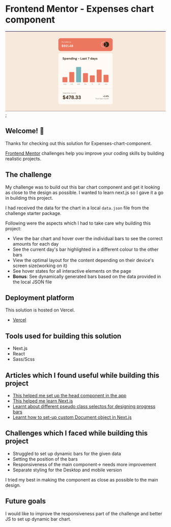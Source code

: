 # Frontend Mentor - Expenses chart component

![Preview of the live site](./design/My%20app%20screenshot.png);

## Welcome! 👋

Thanks for checking out this solution for Expenses-chart-component.

[Frontend Mentor](https://www.frontendmentor.io) challenges help you improve your coding skills by building realistic projects.

## The challenge

My challenge was to build out this bar chart component and get it looking as close to the design as possible.
I wanted to learn next.js so I gave it a go in building this project.

I had received the data for the chart in a local `data.json` file from the challenge starter package.

Following were the aspects which I had to take care why building this project:

- View the bar chart and hover over the individual bars to see the correct amounts for each day
- See the current day's bar highlighted in a different colour to the other bars
- View the optimal layout for the content depending on their device's screen size(working on it)
- See hover states for all interactive elements on the page
- **Bonus**: See dynamically generated bars based on the data provided in the local JSON file

## Deployment platform

This solution is hosted on Vercel.

- [Vercel](https://vercel.com/)

## Tools used for building this solution

- Next.js
- React
- Sass/Scss

## Articles which I found useful while building this project

- [This helped me set up the head component in the app](https://www.youtube.com/watch?v=vWWd5ezQTic)
- [This helped me learn Next.js](https://nextjs.org/docs/getting-started)
- [Learnt about different pseudo class selectos for designing progress bars](https://developer.mozilla.org/en-US/docs/Web/CSS/::-webkit-progress-bar)
- [Learnt how to set-up custom Document object in Next.js](https://nextjs.org/docs/advanced-features/custom-document)

## Challenges which I faced while building this project

- Struggled to set up dynamic bars for the given data
- Setting the position of the bars
- Responsiveness of the main component-> needs more improvement
- Separate styling for the Desktop and mobile version

I tried my best in making the component as close as possible to the main design.

## Future goals

I would like to improve the responsiveness part of the challenge and better JS to set up dynamic bar chart.
